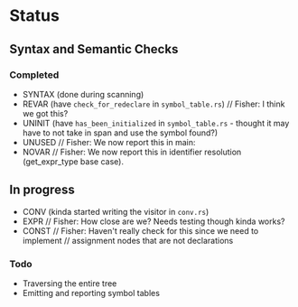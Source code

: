 # Status

## Syntax and Semantic Checks

### Completed

- SYNTAX (done during scanning)
- REVAR (have `check_for_redeclare` in `symbol_table.rs`) // Fisher: I think we got this?
- UNINIT (have `has_been_initialized` in `symbol_table.rs` - thought it may have to not take in span and use the symbol found?)
- UNUSED // Fisher: We now report this in main:
- NOVAR  // Fisher: We now report this in identifier resolution (get_expr_type base case).

## In progress

- CONV (kinda started writing the visitor in `conv.rs`)
- EXPR // Fisher: How close are we? Needs testing though kinda works?
- CONST // Fisher: Haven't really check for this since we need to implement
        // assignment nodes that are not declarations

### Todo

- Traversing the entire tree
- Emitting and reporting symbol tables